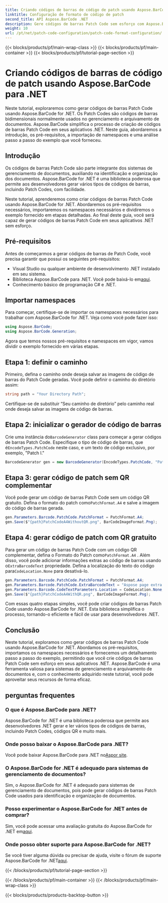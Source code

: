 ```yaml
---
title: Criando códigos de barras de código de patch usando Aspose.BarCode para .NET
linktitle: Configuração de formato de código de patch
second_title: API Aspose.BarCode .NET
description: Gere códigos de barras Patch Code sem esforço com Aspose.BarCode for .NET. Aprenda as etapas para criar códigos de barras Patch Code e aprimorar seu sistema de gerenciamento de documentos. Baixe a biblioteca agora!
weight: 10
url: /pt/net/patch-code-configuration/patch-code-format-configuration/
---
```


{{< blocks/products/pf/main-wrap-class >}}
{{< blocks/products/pf/main-container >}}
{{< blocks/products/pf/tutorial-page-section >}}

# Criando códigos de barras de código de patch usando Aspose.BarCode para .NET


Neste tutorial, exploraremos como gerar códigos de barras Patch Code usando Aspose.BarCode for .NET. Os Patch Codes são códigos de barras bidimensionais normalmente usados no gerenciamento e arquivamento de documentos. Aspose.BarCode simplifica o processo de criação de códigos de barras Patch Code em seus aplicativos .NET. Neste guia, abordaremos a introdução, os pré-requisitos, a importação de namespaces e uma análise passo a passo do exemplo que você forneceu.

## Introdução

Os códigos de barras Patch Code são parte integrante dos sistemas de gerenciamento de documentos, auxiliando na identificação e organização dos documentos. Aspose.BarCode for .NET é uma biblioteca poderosa que permite aos desenvolvedores gerar vários tipos de códigos de barras, incluindo Patch Codes, com facilidade.

Neste tutorial, aprenderemos como criar códigos de barras Patch Code usando Aspose.BarCode for .NET. Abordaremos os pré-requisitos necessários, importaremos os namespaces necessários e dividiremos o exemplo fornecido em etapas detalhadas. Ao final deste guia, você será capaz de gerar códigos de barras Patch Code em seus aplicativos .NET sem esforço.

## Pré-requisitos

Antes de começarmos a gerar códigos de barras de Patch Code, você precisa garantir que possui os seguintes pré-requisitos:

- Visual Studio ou qualquer ambiente de desenvolvimento .NET instalado em seu sistema.
-  Biblioteca Aspose.BarCode para .NET. Você pode baixá-lo em[aqui](https://releases.aspose.com/barcode/net/).
- Conhecimento básico de programação C# e .NET.

## Importar namespaces

Para começar, certifique-se de importar os namespaces necessários para trabalhar com Aspose.BarCode for .NET. Veja como você pode fazer isso:

```csharp
using Aspose.BarCode;
using Aspose.BarCode.Generation;
```

Agora que temos nossos pré-requisitos e namespaces em vigor, vamos dividir o exemplo fornecido em várias etapas.

## Etapa 1: definir o caminho

Primeiro, defina o caminho onde deseja salvar as imagens de código de barras do Patch Code geradas. Você pode definir o caminho do diretório assim:

```csharp
string path = "Your Directory Path";
```

Certifique-se de substituir “Seu caminho de diretório” pelo caminho real onde deseja salvar as imagens de código de barras.

## Etapa 2: inicializar o gerador de código de barras

 Crie uma instância do`BarcodeGenerator` class para começar a gerar códigos de barras Patch Code. Especifique o tipo de código de barras, que é`EncodeTypes.PatchCode` neste caso, e um texto de código exclusivo, por exemplo, "Patch I."

```csharp
BarcodeGenerator gen = new BarcodeGenerator(EncodeTypes.PatchCode, "Patch I");
```

## Etapa 3: gerar código de patch sem QR complementar

 Você pode gerar um código de barras Patch Code sem um código QR gratuito. Defina o formato do patch como`PatchFormat.A4` e salve a imagem do código de barras gerada.

```csharp
gen.Parameters.Barcode.PatchCode.PatchFormat = PatchFormat.A4;
gen.Save($"{path}PatchCodeA4WithoutQR.png", BarCodeImageFormat.Png);
```

## Etapa 4: gerar código de patch com QR gratuito

 Para gerar um código de barras Patch Code com um código QR complementar, defina o Formato do Patch como`PatchFormat.A4` . Além disso, você pode adicionar informações extras ao código de barras usando o`ExtraBarcodeText` propriedade. Defina a localização do texto do código para`CodeLocation.None` para desativá-lo.

```csharp
gen.Parameters.Barcode.PatchCode.PatchFormat = PatchFormat.A4;
gen.Parameters.Barcode.PatchCode.ExtraBarcodeText = "Aspose page extra info";
gen.Parameters.Barcode.CodeTextParameters.Location = CodeLocation.None;
gen.Save($"{path}PatchCodeA4WithQR.png", BarCodeImageFormat.Png);
```

Com essas quatro etapas simples, você pode criar códigos de barras Patch Code usando Aspose.BarCode for .NET. Esta biblioteca simplifica o processo, tornando-o eficiente e fácil de usar para desenvolvedores .NET.

## Conclusão

Neste tutorial, exploramos como gerar códigos de barras Patch Code usando Aspose.BarCode for .NET. Abordamos os pré-requisitos, importamos os namespaces necessários e fornecemos um detalhamento passo a passo do exemplo, permitindo que você crie códigos de barras Patch Code sem esforço em seus aplicativos .NET. Aspose.BarCode é uma ferramenta valiosa para sistemas de gerenciamento e arquivamento de documentos e, com o conhecimento adquirido neste tutorial, você pode aproveitar seus recursos de forma eficaz.

## perguntas frequentes

### O que é Aspose.BarCode para .NET?
Aspose.BarCode for .NET é uma biblioteca poderosa que permite aos desenvolvedores .NET gerar e ler vários tipos de códigos de barras, incluindo Patch Codes, códigos QR e muito mais.

### Onde posso baixar o Aspose.BarCode para .NET?
Você pode baixar Aspose.BarCode para .NET no[Aspor site](https://releases.aspose.com/barcode/net/).

### O Aspose.BarCode for .NET é adequado para sistemas de gerenciamento de documentos?
Sim, o Aspose.BarCode for .NET é adequado para sistemas de gerenciamento de documentos, pois pode gerar códigos de barras Patch Code usados para identificação e organização de documentos.

### Posso experimentar o Aspose.BarCode for .NET antes de comprar?
 Sim, você pode acessar uma avaliação gratuita do Aspose.BarCode for .NET em[aqui](https://releases.aspose.com/).

### Onde posso obter suporte para Aspose.BarCode for .NET?
 Se você tiver alguma dúvida ou precisar de ajuda, visite o fórum de suporte Aspose.BarCode for .NET[aqui](https://forum.aspose.com/c/barcode/13).

{{< /blocks/products/pf/tutorial-page-section >}}

{{< /blocks/products/pf/main-container >}}
{{< /blocks/products/pf/main-wrap-class >}}

{{< blocks/products/products-backtop-button >}}
